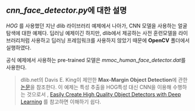 ## *cnn_face_detector.py*에 대한 설명

*HOG* 를 사용했던 지난 dlib 라이브러리 예제에서 나아가, CNN 모델을 사용하는 얼굴 탐색에 대한 예제다. 딥러닝 예제이긴 하지만, dlib에서 제공하는 사전 훈련모델을 라이브러리처럼 사용하고 딥러닝 프레임워크를 사용하지 않았기 때문에 **OpenCV** 폴더에서 실행하였다. 

공식 예제에서 사용하는 pre-trained 모델은 *mmoc_human_face_detector.dat*를 사용한다. 

> dlib.net의 Davis E. King이 제안한 **Max-Margin Object Detection**에 관한 [논문](https://arxiv.org/abs/1502.00046)을 참조한다. 이 예제는 특성 추출을 HOG특성 대신 CNN을 이용해 수행하는 것으로서 , [Easily Create High Quality Object Detectors with Deep Learning](http://blog.dlib.net/2016/10/easily-create-high-quality-object.html) 를 참고하면 이해하기 쉽다.